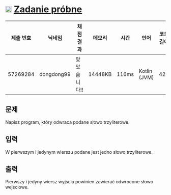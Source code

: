 # <img width="20px"  src="https://d2gd6pc034wcta.cloudfront.net/tier/1.svg" class="solvedac-tier"> [Zadanie próbne](https://www.acmicpc.net/problem/8545) 

| 제출 번호 | 닉네임 | 채점 결과 | 메모리 | 시간 | 언어 | 코드 길이 |
|---|---|---|---|---|---|---|
|57269284|dongdong99|맞았습니다!! |14448KB|116ms|Kotlin (JVM)|42B|

## 문제
<p>Napisz program, który odwraca podane słowo trzyliterowe.</p>

## 입력
<p>W pierwszym i jedynym wierszu podane jest jedno słowo trzyliterowe.</p>

## 출력
<p>Pierwszy i jedyny wiersz wyjścia powinien zawierać odwrócone słowo wejściowe.</p>

